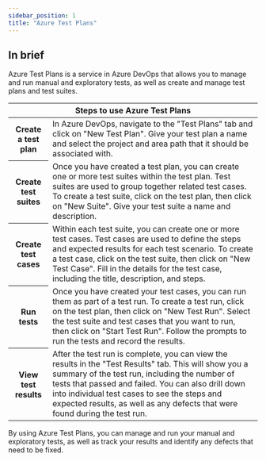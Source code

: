 ```yaml
---
sidebar_position: 1
title: "Azure Test Plans"
---
```


## In brief
Azure Test Plans is a service in Azure DevOps that allows you to manage and run manual and exploratory tests, as well as create and manage test plans and test suites.

<table class="azuretest">
  <thead>
    <tr>
      <th colspan="2" class="lead">Steps to use Azure Test Plans</th>
    </tr>
  </thead>
  <tbody>
    <tr>
      <th>Create a test plan</th>
      <td>In Azure DevOps, navigate to the "Test Plans" tab and click on "New Test Plan". Give your test plan a name and select the project and area path that it should be associated with.</td>
    </tr>
    <tr>
      <th>Create test suites</th>
      <td>Once you have created a test plan, you can create one or more test suites within the test plan. Test suites are used to group together related test cases. To create a test suite, click on the test plan, then click on &quot;New Suite&quot;. Give your test suite a name and description.</td>
    </tr>
    <tr>
      <th>Create test cases</th>
      <td>Within each test suite, you can create one or more test cases. Test cases are used to define the steps and expected results for each test scenario. To create a test case, click on the test suite, then click on "New Test Case". Fill in the details for the test case, including the title, description, and steps.</td>
    </tr>
    <tr>
      <th>Run tests</th>
      <td>Once you have created your test cases, you can run them as part of a test run. To create a test run, click on the test plan, then click on "New Test Run". Select the test suite and test cases that you want to run, then click on "Start Test Run". Follow the prompts to run the tests and record the results.</td>
    </tr>
    <tr>
      <th>View test results</th>
      <td>After the test run is complete, you can view the results in the "Test Results" tab. This will show you a summary of the test run, including the number of tests that passed and failed. You can also drill down into individual test cases to see the steps and expected results, as well as any defects that were found during the test run.</td>
    </tr>
  </tbody>
</table>

By using Azure Test Plans, you can manage and run your manual and exploratory tests, as well as track your results and identify any defects that need to be fixed.